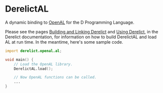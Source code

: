 DerelictAL
==========

A dynamic binding to [OpenAL][1] for the D Programming Language.

Please see the pages [Building and Linking Derelict][2] and [Using Derelict][3], in the Derelict documentation, for information on how to build DerelictAL and load AL at run time. In the meantime, here's some sample code.

```D
import derelict.openal.al;

void main() {
    // Load the OpenAL library.
    DerelictAL.load();

    // Now OpenAL functions can be called.
    ...
}
```

[1]: http://www.openal.org/
[2]: http://derelictorg.github.io/compiling.html
[3]: http://derelictorg.github.io/using.html